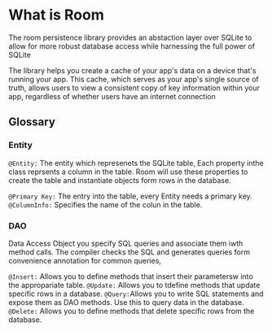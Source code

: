 # What is Room
The room persistence library provides an abstaction layer over SQLite to allow for more robust database access while harnessing the full power of SQLite

The library helps you create a cache of your app's data on a device that's running your app. This cache, which serves  as your app's single source of truth, allows users to view a consistent copy of key information within your app, regardless of whether users have an internet connection 

## Glossary

### Entity
`@Entity:` The entity which represenets the SQLite table, Each property inthe class reprsents a column in the table. Room will use these properties to create the table and instantiate objects form rows in the database.

`@Primary Key:` The entry into the table, every Entity needs a primary key.
`@ColumnInfo:` Specifies the name of the colun in the table. 

### DAO
Data Access Object you specify SQL  queries and associate them iwth method calls. The compiler checks the SQL and generates queries form convenience annotation for common queries,

`@Insert:` Allows you to define methods that insert their parametersw into the appropariate table.
`@Update:` Allows you to tdefine methods that update specific rows in a database.
`@Query:`Allows you to write SQL statements and expose them as DAO methods. Use this to query data in the database. 
`@Delete:` Allows you to define methods that delete specific rows from the database.
